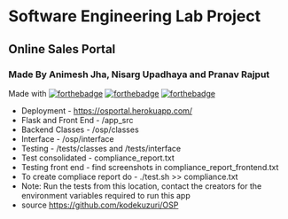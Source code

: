 # Software Engineering Lab Project
## Online Sales Portal
### Made By Animesh Jha, Nisarg Upadhaya and Pranav Rajput
Made with [![forthebadge](https://forthebadge.com/images/badges/made-with-vue.svg)](https://forthebadge.com)
[![forthebadge](https://forthebadge.com/images/badges/made-with-python.svg)](https://forthebadge.com)
[![forthebadge](https://forthebadge.com/images/badges/uses-css.svg)](https://forthebadge.com)

- Deployment -  https://osportal.herokuapp.com/ 
- Flask and Front End - /app_src
- Backend Classes - /osp/classes
- Interface - /osp/interface
- Testing - /tests/classes and /tests/interface
- Test consolidated - compliance_report.txt
- Testing front end - find screenshots in compliance_report_frontend.txt
- To create compliace report do - ./test.sh >> compliance.txt
- Note: Run the tests from this location, contact the creators for the environment variables required to run this app
- source https://github.com/kodekuzuri/OSP